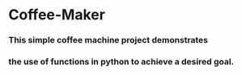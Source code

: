 # Coffee-Maker
### This simple coffee machine project demonstrates
### the use of functions in python to achieve a desired goal.
